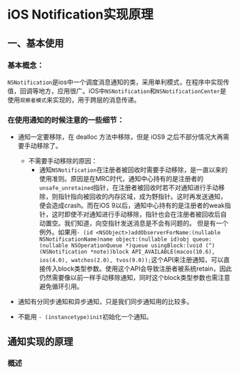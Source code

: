 # iOS Notification实现原理

## 一、基本使用

### 基本概念：

`NSNotification`是ios中一个调度消息通知的类，采用单利模式，在程序中实现传值，回调等地方，应用很广。iOS中`NSNotification`和`NSNotificationCenter`是使用`观察者模式`来实现的，用于跨层的消息传递。

### 在使用通知的时候注意的一些细节：

* 通知一定要移除，在 dealloc 方法中移除，但是 iOS9 之后不部分情况大再需要手动移除了。

	* 不需要手动移除的原因：
		* 通知`NSNotification`在注册者被回收时需要手动移除，是一直以来的使用准则。原因是在MRC时代，通知中心持有的是注册者的`unsafe_unretained`指针，在注册者被回收时若不对通知进行手动移除，则指针指向被回收的内存区域，成为野指针。这时再发送通知，便会造成crash。而在iOS 9以后，通知中心持有的是注册者的weak指针，这时即使不对通知进行手动移除，指针也会在注册者被回收后自动置空。我们知道，向空指针发送消息是不会有问题的。
但是有一个例外。如果用`- (id <NSObject>)addObserverForName:(nullable NSNotificationName)name object:(nullable id)obj queue:(nullable NSOperationQueue *)queue usingBlock:(void (^)(NSNotification *note))block API_AVAILABLE(macos(10.6), ios(4.0), watchos(2.0), tvos(9.0));`这个API来注册通知，可以直接传入block类型参数。使用这个API会导致注册者被系统retain，因此仍然需要像以前一样手动移除通知，同时这个block类型参数也需注意避免循环引用。

* 通知有分同步通知和异步通知，只是我们同步通知用的比较多。
* 不能用 `- (instancetype)init`初始化一个通知。

## 通知实现的原理

### 概述



